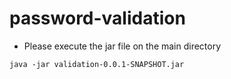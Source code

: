 # password-validation

- Please execute the jar file on the main directory

`java -jar validation-0.0.1-SNAPSHOT.jar`
